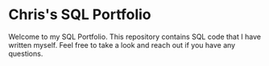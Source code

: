 # Chris's SQL Portfolio

Welcome to my SQL Portfolio. This repository contains SQL code that I have written myself. Feel free to take a look and reach out if you have any questions.
